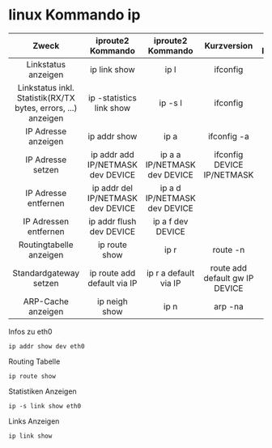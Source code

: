 # linux Kommando ip

|Zweck |iproute2 Kommando | iproute2 Kommando | Kurzversion | net-tools Kommando||
| :----: | :----: | :----: | :----: | :----: | :----: |
|Linkstatus anzeigen |ip link show |ip l |ifconfig||
|Linkstatus inkl. Statistik(RX/TX bytes, errors, ...) anzeigen | ip -statistics link show |ip -s l |ifconfig||
|IP Adresse anzeigen |ip addr show |ip a |ifconfig -a||
|IP Adresse setzen |ip addr add IP/NETMASK dev DEVICE |ip a a IP/NETMASK dev DEVICE |ifconfig DEVICE IP/NETMASK||
|IP Adresse entfernen |	ip addr del IP/NETMASK dev DEVICE|ip a d IP/NETMASK dev DEVICE||
|IP Adressen entfernen | ip addr flush dev DEVICE |ip a f dev DEVICE||
|Routingtabelle anzeigen | ip route show |ip r |route -n||
|Standardgateway setzen | ip route add default via IP |ip r a default via IP | route add default gw IP DEVICE||
|ARP-Cache anzeigen |ip neigh show |ip n |arp -na||

Infos zu eth0

`ip addr show dev eth0`

Routing Tabelle

`ip route show`

Statistiken Anzeigen

`ip -s link show eth0`

Links Anzeigen

`ip link show`
